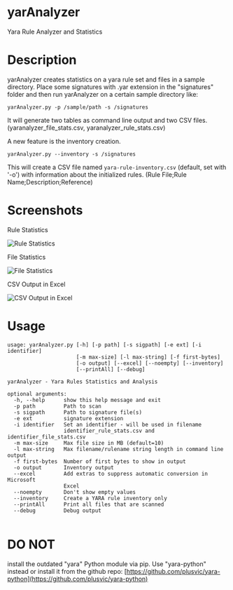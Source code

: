 # yarAnalyzer
Yara Rule Analyzer and Statistics

# Description
yarAnalyzer creates statistics on a yara rule set and files in a sample directory. Place some signatures with .yar extension in the "signatures" folder and then run yarAnalyzer on a certain sample directory like:

```yarAnalyzer.py -p /sample/path -s /signatures```

It will generate two tables as command line output and two CSV files. (yaranalyzer_file_stats.csv, yaranalyzer_rule_stats.csv)

A new feature is the inventory creation. 

```yarAnalyzer.py --inventory -s /signatures```

This will create a CSV file named ```yara-rule-inventory.csv``` (default, set with '-o') with information about the initialized rules. (Rule File;Rule Name;Description;Reference)

# Screenshots

Rule Statistics

![Rule Statistics](/screens/screen1.png)

File Statistics

![File Statistics](/screens/screen2.png)

CSV Output in Excel

![CSV Output in Excel](/screens/screen3.png)

# Usage

```
usage: yarAnalyzer.py [-h] [-p path] [-s sigpath] [-e ext] [-i identifier]
                      [-m max-size] [-l max-string] [-f first-bytes]
                      [-o output] [--excel] [--noempty] [--inventory]
                      [--printAll] [--debug]

yarAnalyzer - Yara Rules Statistics and Analysis

optional arguments:
  -h, --help      show this help message and exit
  -p path         Path to scan
  -s sigpath      Path to signature file(s)
  -e ext          signature extension
  -i identifier   Set an identifier - will be used in filename
                  identifier_rule_stats.csv and identifier_file_stats.csv
  -m max-size     Max file size in MB (default=10)
  -l max-string   Max filename/rulename string length in command line output
  -f first-bytes  Number of first bytes to show in output
  -o output       Inventory output
  --excel         Add extras to suppress automatic conversion in Microsoft
                  Excel
  --noempty       Don't show empty values
  --inventory     Create a YARA rule inventory only
  --printAll      Print all files that are scanned
  --debug         Debug output
  
```

# DO NOT

install the outdated "yara" Python module via pip. Use "yara-python" instead or install it from the github repo: [https://github.com/plusvic/yara-python](https://github.com/plusvic/yara-python)
